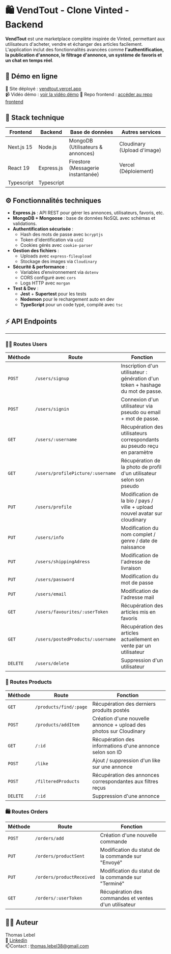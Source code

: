 
# 🛍️ VendTout - Clone Vinted - Backend

**VendTout** est une marketplace complète inspirée de Vinted, permettant aux utilisateurs d'acheter, vendre et échanger des articles facilement. L'application inclut des fonctionnalités avancées comme **l'authentification, la publication d'annonce, le filtrage d'annonce, un système de favoris et un chat en temps réel**.

## 🚀 Démo en ligne
🔗 Site déployé : [vendtout.vercel.app](https://vendtout.vercel.app/)\
📹 Vidéo démo : [voir la vidéo démo](https://www.youtube.com/watch?v=MV_9-I8bRpU)
🎨 Repo frontend : [accéder au repo frontend](https://github.com/ThomasLebel/VendTout-Frontend)

## 🧱 Stack technique

| Frontend  | Backend | Base de données | Autres services |
| -------- |-------| ---------------| ---------------|
|Next.js 15|Node.js|MongoDB (Utilisateurs & annonces)| Cloudinary (Upload d'image)|
|React 19|Express.js|Firestore (Messagerie instantanée)| Vercel (Déploiement)|
|Typescript|Typescript||

## ⚙️ Fonctionnalités techniques
- **Express.js** : API REST pour gérer les annonces, utilisateurs, favoris, etc.
- **MongoDB + Mongoose** : base de données NoSQL avec schémas et validations.
- **Authentification sécurisée** :
  - Hash des mots de passe avec `bcryptjs`
  - Token d'identification via `uid2`
  - Cookies gérés avec `cookie-parser`
- **Gestion des fichiers** :
  - Uploads avec `express-fileupload`
  - Stockage des images via `Cloudinary`
- **Sécurité & performance** :
  - Variables d’environnement via `dotenv`
  - CORS configuré avec `cors`
  - Logs HTTP avec `morgan`
- **Test & Dev** :
  - **Jest** + **Supertest** pour les tests
  - **Nodemon** pour le rechargement auto en dev
  - **TypeScript** pour un code typé, compilé avec `tsc`
 
## ⚡ API Endpoints
---
### 🙋‍♂️ Routes Users
|Méthode|Route|Fonction|
|-------|-----|--------|
|`POST`|`/users/signup`|Inscription d'un utilisateur : génération d'un token + hashage du mot de passe.|
|`POST`|`/users/signin`|Connexion d'un utilisateur via pseudo ou email + mot de passe.|
|`GET`|`/users/:username`|Récupération des utilisateurs correspondants au pseudo reçu en paramètre|
|`GET`|`/users/profilePicture/:username`|Récupération de la photo de profil d'un utilisateur selon son pseudo|
|`PUT`|`/users/profile`|Modification de la bio / pays / ville + upload nouvel avatar sur cloudinary|
|`PUT`|`/users/info`|Modification du nom complet / genre / date de naissance|
|`PUT`|`/users/shippingAdress`|Modification de l'adresse de livraison|
|`PUT`|`/users/password`|Modification du mot de passe|
|`PUT`|`/users/email`|Modification de l'adresse mail|
|`GET`|`/users/favourites/:userToken`|Récupération des articles mis en favoris|
|`GET`|`/users/postedProducts/:username`|Récupération des articles actuellement en vente par un utilisateur|
|`DELETE`|`/users/delete`|Suppression d'un utilisateur|

### 👕 Routes Products
|Méthode|Route|Fonction|
|-------|-----|--------|
|`GET`|`/products/find/:page`|Récupération des derniers produits postés|
|`POST`|`/products/addItem`|Création d'une nouvelle annonce + upload des photos sur Cloudinary|
|`GET`|`/:id`|Récupération des informations d'une annonce selon son ID|
|`POST`|`/like`|Ajout / suppression d'un like sur une annonce|
|`POST`|`/filteredProducts`|Récupération des annonces correspondantes aux filtres reçus|
|`DELETE`|`/:id`|Suppression d'une annonce|

### 🛍 Routes Orders
|Méthode|Route|Fonction|
|-------|-----|--------|
|`POST`|`/orders/add`|Création d'une nouvelle commande|
|`PUT`|`/orders/productSent`|Modification du statut de la commande sur "Envoyé"|
|`PUT`|`/orders/productReceived`|Modification du statut de la commande sur "Terminé"|
|`GET`|`/orders/:userToken`|Récupération des commandes et ventes d'un utilisateur|

## 👨‍💻 Auteur
Thomas Lebel\
🔗 [Linkedin](https://www.linkedin.com/in/thomas-lebel-6047ba129/)\
📫Contact : thomas.lebel38@gmail.com


